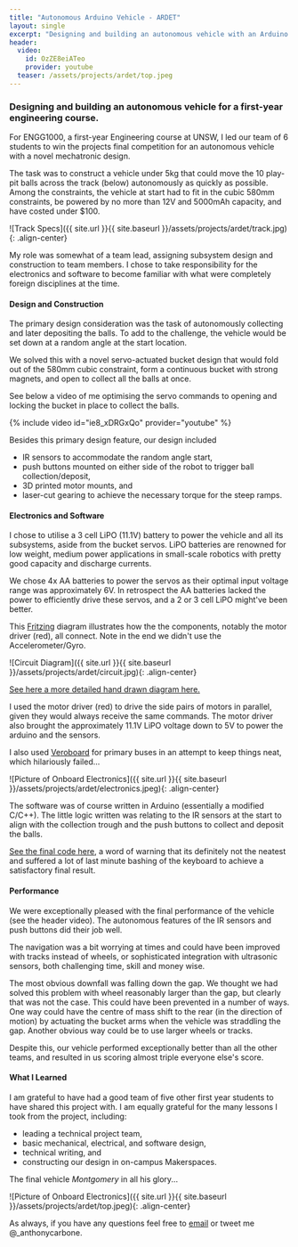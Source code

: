 ```yaml
---
title: "Autonomous Arduino Vehicle - ARDET"
layout: single
excerpt: "Designing and building an autonomous vehicle with an Arduino to navigate a challenging track and collect and deposit play-pit balls."
header:
  video:
    id: OzZE8eiATeo
    provider: youtube
  teaser: /assets/projects/ardet/top.jpeg
---
```


### Designing and building an autonomous vehicle for a first-year engineering course.

For ENGG1000, a first-year Engineering course at UNSW, I led our team of 6 students to win the projects final competition for an autonomous vehicle with a novel mechatronic design.

The task was to construct a vehicle under 5kg that could move the 10 play-pit balls across the track (below) autonomously as quickly as possible. Among the constraints, the vehicle at start had to fit in the cubic 580mm constraints, be powered by no more than 12V and 5000mAh capacity, and have costed under $100.

![Track Specs]({{ site.url }}{{ site.baseurl }}/assets/projects/ardet/track.jpg){: .align-center}

My role was somewhat of a team lead, assigning subsystem design and construction to team members. I chose to take responsibility for the electronics and software to become familiar with what were completely foreign disciplines at the time.

#### Design and Construction
The primary design consideration was the task of autonomously collecting and later depositing the balls. To add to the challenge, the vehicle would be set down at a random angle at the start location.

We solved this with a novel servo-actuated bucket design that would fold out of the 580mm cubic constraint, form a continuous bucket with strong magnets, and open to collect all the balls at once.

See below a video of me optimising the servo commands to opening and locking the bucket in place to collect the balls.

{% include video id="ie8_xDRGxQo" provider="youtube" %}

Besides this primary design feature, our design included
- IR sensors to accommodate the random angle start,
- push buttons mounted on either side of the robot to trigger ball collection/deposit,
- 3D printed motor mounts, and
- laser-cut gearing to achieve the necessary torque for the steep ramps.

#### Electronics and Software

I chose to utilise a 3 cell LiPO (11.1V) battery to power the vehicle and all its subsystems, aside from the bucket servos. LiPO batteries are renowned for low weight, medium power applications in small-scale robotics with pretty good capacity and discharge currents.

We chose 4x AA batteries to power the servos as their optimal input voltage range was approximately 6V. In retrospect the AA batteries lacked the power to efficiently drive these servos, and a 2 or 3 cell LiPO might've been better.

This [Fritzing](https://fritzing.org/download/) diagram illustrates how the the components, notably the motor driver (red), all connect. Note in the end we didn't use the Accelerometer/Gyro.

![Circuit Diagram]({{ site.url }}{{ site.baseurl }}/assets/projects/ardet/circuit.jpg){: .align-center}

[See here a more detailed hand drawn diagram here.](/assets/projects/ardet/big_circuit.jpg)

I used the motor driver (red) to drive the side pairs of motors in parallel, given they would always receive the same commands. The motor driver also brought the approximately 11.1V LiPO voltage down to 5V to power the arduino and the sensors.

I also used [Veroboard](https://en.wikipedia.org/wiki/Veroboard) for primary buses in an attempt to keep things neat, which hilariously failed...

![Picture of Onboard Electronics]({{ site.url }}{{ site.baseurl }}/assets/projects/ardet/electronics.jpeg){: .align-center}

The software was of course written in Arduino (essentially a modified C/C++). The little logic written was relating to the IR sensors at the start to align with the collection trough and the push buttons to collect and deposit the balls. 

[See the final code here](https://github.com/anthonycarbone/anthonycarbone.github.io/blob/master/assets/projects/ardet/final_code.ino), a word of warning that its definitely not the neatest and suffered a lot of last minute bashing of the keyboard to achieve a satisfactory final result.

#### Performance
We were exceptionally pleased with the final performance of the vehicle (see the header video). The autonomous features of the IR sensors and push buttons did their job well.

The navigation was a bit worrying at times and could have been improved with tracks instead of wheels, or sophisticated integration with ultrasonic sensors, both challenging time, skill and money wise.

The most obvious downfall was falling down the gap. We thought we had solved this problem with wheel reasonably larger than the gap, but clearly that was not the case. This could have been prevented in a number of ways. One way could have the centre of mass shift to the rear (in the direction of motion) by actuating the bucket arms when the vehicle was straddling the gap. Another obvious way could be to use larger wheels or tracks.

Despite this, our vehicle performed exceptionally better than all the other teams, and resulted in us scoring almost triple everyone else's score.

#### What I Learned
I am grateful to have had a good team of five other first year students to have shared this project with. I am equally grateful for the many lessons I took from the project, including:
- leading a technical project team,
- basic mechanical, electrical, and software design,
- technical writing, and
- constructing our design in on-campus Makerspaces.

The final vehicle *Montgomery* in all his glory...

![Picture of Onboard Electronics]({{ site.url }}{{ site.baseurl }}/assets/projects/ardet/top.jpeg){: .align-center}


As always, if you have any questions feel free to [email](mailto:anthonydavidcarbone@gmail.com) or tweet me @_anthonycarbone.